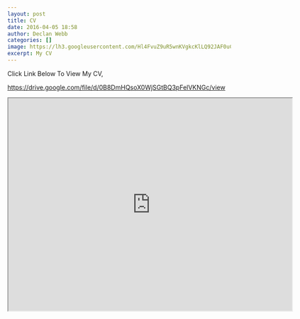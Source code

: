 ```yaml
---
layout: post
title: CV
date: 2016-04-05 18:58
author: Declan Webb
categories: []
image: https://lh3.googleusercontent.com/Hl4FvuZ9uR5wnKVgkcKlLQ92JAF0uC76HYm2RrhyrD_9ZhEWf1rXeIWjy0KaR3VkY8CYUZtvTgFr4LHUpAl7Gb7_HeToDznq9PNJTfX3ngEGzPTOlrKScIHveVf7b2YqWET7lCQ2Im0NDSsJQb8Qo1jB1FDA-MgK9FjRRrYZEz0PykeM7fyjNbqtldjNygyLtldVOo0DWP2LLdDPj0gCKt534sdtzwqxo3g3U5BujSp6NLnmRLRf58spBdH0xkStnmV5b5x3Rxbj9UXXONVCTE6DLSD_nLaUVZP8qWfFBXlZ-cJxBWVumpPossHEhmsT1zXPJ2-v7WsTVTMUbVwXwDy3arxprPZ1f8Y0ctDaMTB63muPr1yzYdw44lyPBJHnMU1w9uKgLVZ071iOkQ9J7oLTV5EDpt-9fVOjgT4k4r8uq_QNRLaZNHFBX8uMTs7-JWPax01FhGnEmiHtgnBjnDqpCTv2jMf6oU1TANU7NsPGMHnS40GAeyFAp1TeGTHmI41bXe8HolhL3ItQrreGQEp10fzMy23cCvZMI6laLxYDyvlrZzTTMaiWbhiBXmAhy2EqbipY06sr-5QJO31nfKxuGjQ4k1Rv0uF02dSSAFcPgvYyu6XaXQ=s1000
excerpt: My CV
---
```

Click Link Below To View My CV,

<a href="https://drive.google.com/file/d/0B8DmHQsoX0WjZFpzNWJtNHgwWmM/view?usp=sharing" target="_blank" rel="noopener noreferrer">https://drive.google.com/file/d/0B8DmHQsoX0WjSGtBQ3pFelVKNGc/view</a>

<iframe src="https://drive.google.com/file/d/0B8DmHQsoX0WjZFpzNWJtNHgwWmM/preview" width="640" height="480"></iframe>
